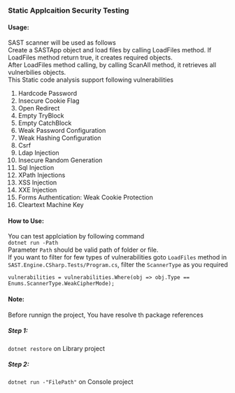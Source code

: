 ### Static Applcaition Security Testing  
#### Usage:
SAST scanner will be used as follows
<br/>Create a SASTApp object and load files by calling LoadFiles method. If LoadFiles method return true, it creates required objects.
<br/>After LoadFiles method calling, by calling ScanAll method, it retrieves all vulnerbilies objects.
<br/>This Static code analysis support following vulnerabilities
<ol>
  <li>
    Hardcode Password
  </li>
  <li>
    Insecure Cookie Flag 
  </li>
  <li>
Open Redirect 
  </li>
  <li>
Empty TryBlock
  </li>
  <li>
Empty CatchBlock
  </li>
  <li>
Weak Password Configuration
  </li>
  <li>
Weak Hashing Configuration
  </li>
  <li>
Csrf 
  </li>
  <li>
Ldap Injection
  </li>
  <li>
Insecure Random Generation
  </li>
  <li>
Sql Injection
  </li>
  <li>
XPath Injections
  </li>
  <li>
XSS Injection
  </li>
  <li>
XXE Injection
  </li>
  <li>
    Forms Authentication: Weak Cookie Protection
  </li>
  <li>
  Cleartext Machine Key
  </li>
</ol>


#### How to Use:</br>
You can test applciation by following command</br>
`dotnet run -Path`</br>
Parameter `Path` should be valid path of folder or file.</br>
If you  want to filter for few types of vulnerabilities
goto `LoadFiles` method in `SAST.Engine.CSharp.Tests/Program.cs`, filter the `ScannerType` as you required</br>
```
vulnerabilities = vulnerabilities.Where(obj => obj.Type == Enums.ScannerType.WeakCipherMode);
```

#### Note:
Before runnign the project, You have resolve th package references
##### Step 1:
`dotnet restore` on Library project
##### Step 2:
`dotnet run -"FilePath"` on Console project
